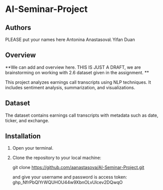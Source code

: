 # AI-Seminar-Project


## Authors
PLEASE put your names here
Antonina Anastasova\\
Yifan Duan


## Overview
**We can add and overview here. THIS IS JUST A DRAFT, we are brainstorming on working with 2.6 dataset given in the assignment. **

This project analyzes earnings call transcripts using NLP techniques. It includes sentiment analysis, summarization, and visualizations.

## Dataset
The dataset contains earnings call transcripts with metadata such as date, ticker, and exchange.

## Installation
1. Open your terminal.
2. Clone the repository to your local machine:
   
   git clone https://github.com/aanastasova/AI-Seminar-Project.git

   
   and give your username and password is access token: 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

